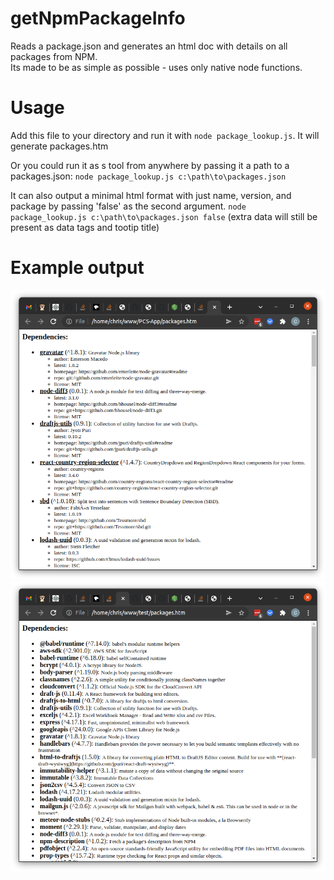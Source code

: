 # getNpmPackageInfo
Reads a package.json and generates an html doc with details on all packages from NPM.  
Its made to be as simple as possible - uses only native node functions.

# Usage 
Add this file to your directory and run it with `node package_lookup.js`.  It will generate packages.htm  
  
Or you could run it as s tool from anywhere by passing it a path to a packages.json:
`node package_lookup.js c:\path\to\packages.json`

It can also output a minimal html format with just name, version, and package by passing 'false' as the second argument.
`node package_lookup.js c:\path\to\packages.json false` 
(extra data will still be present as data tags and tootip title)

# Example output
![example1.png](example1.png)
![example2.png](example2.png)

